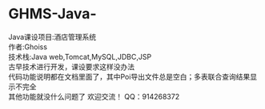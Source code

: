 # GHMS-Java-
Java课设项目:酒店管理系统  
作者:Ghoiss  
技术栈:Java web,Tomcat,MySQL,JDBC,JSP  
古早技术进行开发，课设要求这样没办法  
代码功能说明都在文档里面了，其中Poi导出文件总是空白；多表联合查询结果显示不完全  
其他功能就没什么问题了
欢迎交流！ QQ：914268372
